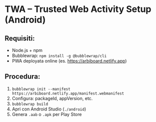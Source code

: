 # TWA – Trusted Web Activity Setup (Android)

## Requisiti:
- Node.js + npm
- Bubblewrap: `npm install -g @bubblewrap/cli`
- PWA deployata online (es. https://arbiboard.netlify.app)

## Procedura:
1. `bubblewrap init --manifest https://arbiboard.netlify.app/manifest.webmanifest`
2. Configura: packageId, appVersion, etc.
3. `bubblewrap build`
4. Apri con Android Studio (`./android`)
5. Genera `.aab` o `.apk` per Play Store